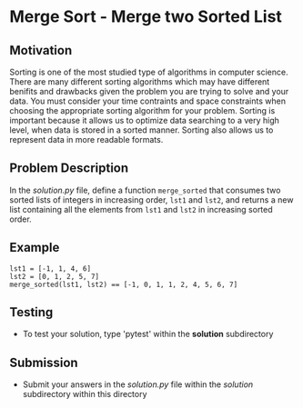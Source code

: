 # Merge Sort - Merge two Sorted List

## Motivation
Sorting is one of the most studied type of algorithms in computer science. There are many different sorting algorithms which may have different benifits and drawbacks given the problem you are trying to solve and your data. You must consider your time contraints and space constraints when choosing the appropriate sorting algorithm for your problem.
Sorting is important because it allows us to optimize data searching to a very high level, when data is stored in a sorted manner. Sorting also allows us to represent data in more readable formats.

## Problem Description
In the *solution.py* file, define a function `merge_sorted` that consumes two sorted lists of integers in increasing order, `lst1` and `lst2`, and returns a new list containing all the elements from `lst1` and `lst2` in increasing sorted order.

## Example
```
lst1 = [-1, 1, 4, 6]
lst2 = [0, 1, 2, 5, 7]
merge_sorted(lst1, lst2) == [-1, 0, 1, 1, 2, 4, 5, 6, 7]
```


## Testing
* To test your solution, type 'pytest' within the **solution** subdirectory

## Submission
* Submit your answers in the *solution.py* file within the *solution* subdirectory within this directory
